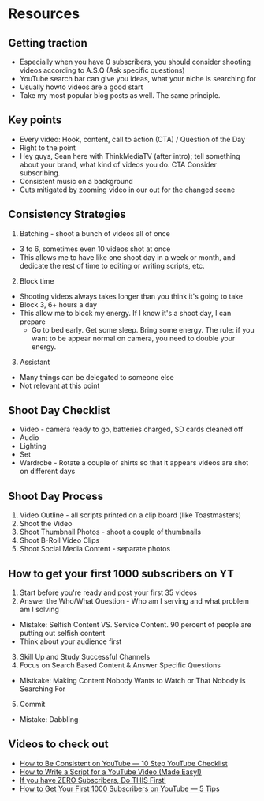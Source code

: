 # Resources

## Getting traction
- Especially when you have 0 subscribers, you should consider shooting videos according to A.S.Q (Ask specific questions)
- YouTube search bar can give you ideas, what your niche is searching for
- Usually howto videos are a good start
- Take my most popular blog posts as well. The same principle.

## Key points
- Every video: Hook, content, call to action (CTA) / Question of the Day
- Right to the point
- Hey guys, Sean here with ThinkMediaTV (after intro); tell something about your brand, what kind of videos you do. CTA Consider subscribing.
- Consistent music on a background
- Cuts mitigated by zooming video in our out for the changed scene

## Consistency Strategies
1. Batching - shoot a bunch of videos all of once
  - 3 to 6, sometimes even 10 videos shot at once
  - This allows me to have like one shoot day in a week or month, and dedicate the rest of time to editing or writing scripts, etc.
2. Block time
  - Shooting videos always takes longer than you think it's going to take
  - Block 3, 6+ hours a day
  - This allow me to block my energy. If I know it's a shoot day, I can prepare
    - Go to bed early. Get some sleep. Bring some energy. The rule: if you want to be appear normal on camera, you need to double your energy.
3. Assistant
  - Many things can be delegated to someone else
  - Not relevant at this point

## Shoot Day Checklist
- Video - camera ready to go, batteries charged, SD cards cleaned off
- Audio
- Lighting
- Set
- Wardrobe - Rotate a couple of shirts so that it appears videos are shot on different days

## Shoot Day Process
1. Video Outline - all scripts printed on a clip board (like Toastmasters)
2. Shoot the Video
3. Shoot Thumbnail Photos - shoot a couple of thumbnails
4. Shoot B-Roll Video Clips
5. Shoot Social Media Content - separate photos

## How to get your first 1000 subscribers on YT
1. Start before you're ready and post your first 35 videos
2. Answer the Who/What Question - Who am I serving and what problem am I solving
  - Mistake: Selfish Content VS. Service Content. 90 percent of people are putting out selfish content
  - Think about your audience first
3. Skill Up and Study Successful Channels
4. Focus on Search Based Content & Answer Specific Questions
  - Mistkake: Making Content Nobody Wants to Watch or That Nobody is Searching For
5. Commit
  - Mistake: Dabbling


## Videos to check out
- [How to Be Consistent on YouTube — 10 Step YouTube Checklist][yt-consistent]
- [How to Write a Script for a YouTube Video (Made Easy!)][yt-script]
- [If you have ZERO Subscribers, Do THIS First!][yt-traction]
- [How to Get Your First 1000 Subscribers on YouTube — 5 Tips][yt-subs]

[//]: # (Scripts)
[yt-consistent]: https://youtu.be/djLH81z4k5I
[yt-script]: https://youtu.be/8s0i1LutAc4
[yt-traction]: https://youtu.be/2lgXYFJBQSk
[yt-subs]: https://youtu.be/pnkVZm2ijfY